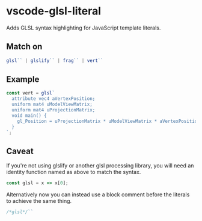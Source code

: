 vscode-glsl-literal
====================

Adds GLSL syntax highlighting for JavaScript template literals.

## Match on 

```js
glsl`` | glslify`` | frag`` | vert``
```

## Example

```js
const vert = glsl`
  attribute vec4 aVertexPosition;
  uniform mat4 uModelViewMatrix;
  uniform mat4 uProjectionMatrix;
  void main() {
    gl_Position = uProjectionMatrix * uModelViewMatrix * aVertexPosition;
  }
`;

```

## Caveat

If you're not using glslify or another glsl processing library, you will need an identity function named as above to match the syntax.

```js
const glsl = x => x[0];
```

Alternatively now you can instead use a block comment before the literals to achieve the same thing.

```js
/*glsl*/``
```
